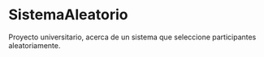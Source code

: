 # SistemaAleatorio
 Proyecto universitario, acerca de un sistema que seleccione participantes aleatoriamente.
